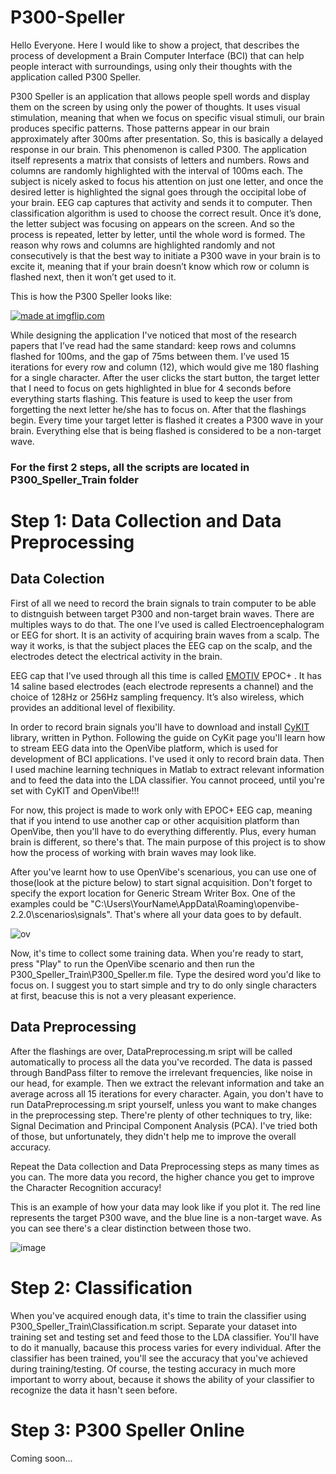 # P300-Speller
Hello Everyone. Here I would like to show a project, that describes the process of development a Brain Computer Interface (BCI) that can help people interact with surroundings, using only their thoughts with the application called P300 Speller.

P300 Speller is an application that allows people spell words and display them on the screen by using only the power of thoughts. It uses visual stimulation, meaning that when we focus on specific visual stimuli, our brain produces specific patterns. Those patterns appear in our brain approximately after 300ms after presentation. So, this is basically a delayed response in our brain. This phenomenon is called P300. The application itself represents a matrix that consists of letters and numbers. Rows and columns are randomly highlighted with the interval of 100ms each. The subject is nicely asked to focus his attention on just one letter, and once the desired letter is highlighted the signal goes through the occipital lobe of your brain. EEG cap captures that activity and sends it to computer. Then classification algorithm is used to choose the correct result. Once it’s done, the letter subject was focusing on appears on the screen. And so the process is repeated, letter by letter, until the whole word is formed. The reason why rows and columns are highlighted randomly and not consecutively is that the best way to initiate a P300 wave in your brain is to excite it, meaning that if your brain doesn’t know which row or column is flashed next, then it won’t get used to it. 

  This is how the P300 Speller looks like:

  <a href="https://imgflip.com/gif/30rktl"><img src="https://i.imgflip.com/30rktl.gif" title="made at imgflip.com"/></a>

While designing the application I've noticed that most of the research papers that I’ve read had  the same standard: keep rows and columns flashed for 100ms, and the gap of 75ms between them. I’ve used 15 iterations for every row and column (12), which would give me 180 flashing for a single character. After the user clicks the start button, the target letter that I need to focus on gets highlighted in blue for 4 seconds before everything starts flashing. This feature is used to keep the user from forgetting the next letter he/she has to focus on. After that the flashings begin. Every time your target letter is flashed it creates a P300 wave in your brain. Everything else that is being flashed is considered to be a non-target wave. 

### For the first 2 steps, all the scripts are located in P300_Speller_Train folder

# Step 1: Data Collection and Data Preprocessing
## Data Colection

First of all we need to record the brain signals to train computer to be able to distnguish between target P300 and non-target brain waves. There are multiples ways to do that. The one I’ve used is called Electroencephalogram or EEG for short. It is an activity of acquiring brain waves from a scalp. The way it works, is that the subject places the EEG cap on the scalp, and the electrodes detect the electrical activity in the brain.

EEG cap that I’ve used through all this time is called [EMOTIV](https://www.emotiv.com/) EPOC+ . It has 14 saline based electrodes (each electrode represents a channel) and the choice of 128Hz or 256Hz sampling frequency. It’s also wireless, which provides an additional level of flexibility.

In order to record brain signals you'll have to download and install [CyKIT](https://github.com/CymatiCorp/CyKit) library, written in Python. Following the guide on CyKit page you'll learn how to stream EEG data into the OpenVibe platform, which is used for development of BCI applications. I've used it only to record brain data. Then I used machine learning techniques in Matlab to extract relevant information and to feed the data into the LDA classifier. You cannot proceed, until you're set with CyKIT and OpenVibe!!! 

For now, this project is made to work only with EPOC+ EEG cap, meaning that if you intend to use another cap or other acquisition platform than OpenVibe, then you'll have to do everything differently. Plus, every human brain is different, so there's that. The main purpose of this project is to show how the process of working with brain waves may look like.

After you've learnt how to use OpenVibe's scenarious, you can use one of those(look at the picture below) to start signal acquisition. Don't forget to specify the export location for Generic Stream Writer Box. One of the examples could be
"C:\Users\YourName\AppData\Roaming\openvibe-2.2.0\scenarios\signals\". That's where all your data goes to by default.

![ov](https://user-images.githubusercontent.com/38896324/57587361-d4483680-74d1-11e9-8e75-96c0ab5aa25c.png)

Now, it's time to collect some training data. When you're ready to start, press "Play" to run the OpenVibe scenario and then run the P300_Speller_Train\P300_Speller.m file. Type the desired word you'd like to focus on. I suggest you to start simple and try to do only single characters at first, beacuse this is not a very pleasant experience.

## Data Preprocessing
After the flashings are over, DataPreprocessing.m sript will be called automatically to process all the data you've recorded. The data is passed through BandPass filter to remove the irrelevant frequencies, like noise in our head, for example. Then we extract the relevant information and take an average across all 15 iterations for every character. Again, you don't have to run DataPreprocessing.m sript yourself, unless you want to make changes in the preprocessing step. There're plenty of other techniques to try, like: Signal Decimation and Principal Component Analysis (PCA). I've tried both of those, but unfortunately, they didn't help me to improve the overall accuracy.

Repeat the Data collection and Data Preprocessing steps as many times as you can. The more data you record, the higher chance you get to improve the Character Recognition accuracy!

This is an example of how your data may look like if you plot it. The red line represents the target P300 wave, and the blue line is a non-target wave. As you can see there's a clear distinction between those two.

![image](https://user-images.githubusercontent.com/38896324/57587828-8c2d1200-74d9-11e9-83e8-79b82e3996de.png)

# Step 2: Classification

When you've acquired enough data, it's time to train the classifier using P300_Speller_Train\Classification.m script. Separate your dataset into training set and testing set and feed those to the LDA classifier. You'll have to do it manually, bacause this process varies for every individual. After the classifier has been trained, you'll see the accuracy that you've achieved during training/testing. Of course, the testing accuracy in much more important to worry about, because it shows the ability of your classifier to recognize the data it hasn't seen before.

# Step 3: P300 Speller Online
Coming soon...

